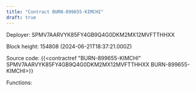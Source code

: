 ```yaml
---
title: "Contract BURN-899655-KIMCHI"
draft: true
---
```

Deployer: SPMV7AARVYK85FY4GB9Q4G0DKM2MX12MVFTTHHXX


 



Block height: 154808 (2024-06-21T18:37:21.000Z)

Source code: {{<contractref "BURN-899655-KIMCHI" SPMV7AARVYK85FY4GB9Q4G0DKM2MX12MVFTTHHXX BURN-899655-KIMCHI>}}

Functions:


